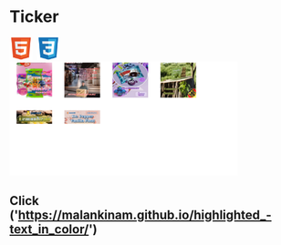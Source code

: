 #  Ticker

<div>
  <img src="https://github.com/devicons/devicon/blob/master/icons/html5/html5-original.svg" title="html5" alt="html5" width="40" height="40"/>&nbsp
  <img src="https://github.com/devicons/devicon/blob/master/icons/css3/css3-original.svg" title="css" alt="css" width="40" height="40"/>&nbsp
<!--   <img src="https://github.com/devicons/devicon/blob/master/icons/javascript/javascript-original.svg" title="javascript" alt="javascript" width="40" height="40"/>&nbsp -->
</div>
 
 <img src="./screencapture-127-0-0-1-5502-index-html-2023-10-23-18_57_58.png" title="css" alt="css" width="400" height="200"/>

## Click ('https://malankinam.github.io/highlighted_-text_in_color/')